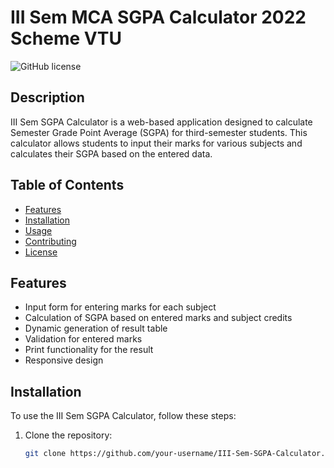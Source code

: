 # III Sem MCA SGPA Calculator 2022 Scheme VTU

![GitHub license](https://img.shields.io/badge/license-MIT-blue.svg)

## Description
III Sem SGPA Calculator is a web-based application designed to calculate Semester Grade Point Average (SGPA) for third-semester students. This calculator allows students to input their marks for various subjects and calculates their SGPA based on the entered data.

## Table of Contents
- [Features](#features)
- [Installation](#installation)
- [Usage](#usage)
- [Contributing](#contributing)
- [License](#license)

## Features
- Input form for entering marks for each subject
- Calculation of SGPA based on entered marks and subject credits
- Dynamic generation of result table
- Validation for entered marks
- Print functionality for the result
- Responsive design

## Installation
To use the III Sem SGPA Calculator, follow these steps:
1. Clone the repository:
   ```bash
   git clone https://github.com/your-username/III-Sem-SGPA-Calculator.git
